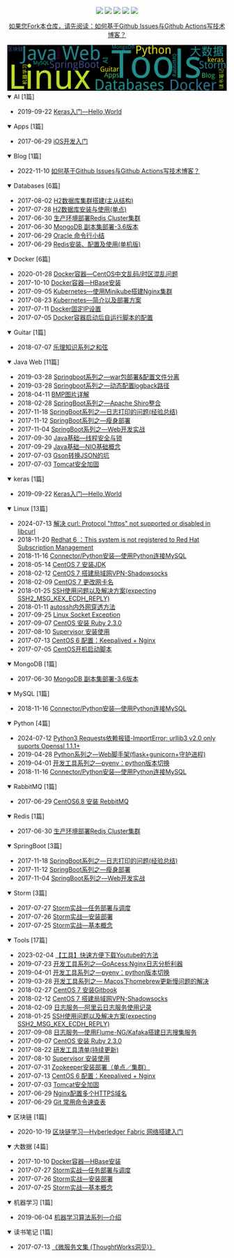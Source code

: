 
<p align='center'>
    <img src="https://badgen.net/github/issues/johnnian//Blog"/>
    <img src="https://badgen.net/badge/last-commit/2024-07-13 07:10:23"/>
    <img src="https://badgen.net/github/forks/johnnian//Blog"/>
    <img src="https://badgen.net/github/stars/johnnian//Blog"/>
    <img src="https://badgen.net/github/watchers/johnnian//Blog"/>
</p>
<p align='center'>
    <a href="https://github.com/johnnian/Blog/issues/74">如果您Fork本仓库，请先阅读：如何基于Github Issues与Github Actions写技术博客？</a>
</p>

    
<summary>
    <a href="https://johnnian.github.io//Blog/"><img src="assets/wordcloud.png" title="词云" alt="词云"></a>
</summary>  

<details open>
<summary>AI	[1篇]</summary>

- 2019-09-22 [Keras入门—Hello,World](https://github.com/johnnian/Blog/issues/69) 


</details>
            
<details open>
<summary>Apps	[1篇]</summary>

- 2017-06-29 [iOS开发入门](https://github.com/johnnian/Blog/issues/4) 


</details>
            
<details open>
<summary>Blog	[1篇]</summary>

- 2022-11-10 [如何基于Github Issues与Github Actions写技术博客？](https://github.com/johnnian/Blog/issues/74) 


</details>
            
<details open>
<summary>Databases	[6篇]</summary>

- 2017-08-02 [H2数据库集群搭建(主从结构)](https://github.com/johnnian/Blog/issues/26) 
- 2017-07-28 [H2数据库安装与使用(单点)](https://github.com/johnnian/Blog/issues/24) 
- 2017-06-30 [生产环境部署Redis Cluster集群](https://github.com/johnnian/Blog/issues/9) 
- 2017-06-30 [MongoDB 副本集部署-3.6版本](https://github.com/johnnian/Blog/issues/8) 
- 2017-06-29 [Oracle 命令行小结](https://github.com/johnnian/Blog/issues/3) 
- 2017-06-29 [Redis安装、配置及使用(单机版)](https://github.com/johnnian/Blog/issues/2) 


</details>
            
<details open>
<summary>Docker	[6篇]</summary>

- 2020-01-28 [ Docker容器—CentOS中文乱码/时区混乱问题](https://github.com/johnnian/Blog/issues/70) 
- 2017-10-10 [Docker容器—HBase安装](https://github.com/johnnian/Blog/issues/38) 
- 2017-09-05 [Kubernetes—使用Minikube搭建Nginx集群](https://github.com/johnnian/Blog/issues/32) 
- 2017-08-23 [Kubernetes—简介以及部署方案](https://github.com/johnnian/Blog/issues/30) 
- 2017-07-11 [Docker固定IP设置](https://github.com/johnnian/Blog/issues/16) 
- 2017-07-05 [Docker容器启动后自运行脚本的配置](https://github.com/johnnian/Blog/issues/13) 


</details>
            
<details open>
<summary>Guitar	[1篇]</summary>

- 2018-07-07 [乐理知识系列之和弦](https://github.com/johnnian/Blog/issues/54) 


</details>
            
<details open>
<summary>Java Web	[11篇]</summary>

- 2019-03-28 [Springboot系列之—war包部署&配置文件分离](https://github.com/johnnian/Blog/issues/59) 
- 2019-03-28 [Springboot系列之—动态配置logback路径](https://github.com/johnnian/Blog/issues/58) 
- 2018-04-11 [BMP图片详解](https://github.com/johnnian/Blog/issues/51) 
- 2018-02-28 [SpringBoot系列之—Apache Shiro整合](https://github.com/johnnian/Blog/issues/50) 
- 2017-11-18 [SpringBoot系列之—日志打印的问题(经验总结)](https://github.com/johnnian/Blog/issues/42) 
- 2017-11-12 [SpringBoot系列之—瘦身部署](https://github.com/johnnian/Blog/issues/41) 
- 2017-11-04 [SpringBoot系列之—Web开发实战](https://github.com/johnnian/Blog/issues/39) 
- 2017-09-30 [Java基础—线程安全与锁](https://github.com/johnnian/Blog/issues/37) 
- 2017-09-29 [Java基础—NIO基础概念](https://github.com/johnnian/Blog/issues/36) 
- 2017-07-03 [Gson转换JSON的坑](https://github.com/johnnian/Blog/issues/11) 
- 2017-07-03 [Tomcat安全加固](https://github.com/johnnian/Blog/issues/10) 


</details>
            
<details open>
<summary>keras	[1篇]</summary>

- 2019-09-22 [Keras入门—Hello,World](https://github.com/johnnian/Blog/issues/69) 


</details>
            
<details open>
<summary>Linux	[13篇]</summary>

- 2024-07-13 [解决 curl:  Protocol "https" not supported or disabled in libcurl ](https://github.com/johnnian/Blog/issues/77) 
- 2018-11-20 [ Redhat 6 ：This system is not registered to Red Hat Subscription Management](https://github.com/johnnian/Blog/issues/56) 
- 2018-11-16 [Connector/Python安装—使用Python连接MySQL](https://github.com/johnnian/Blog/issues/55) 
- 2018-05-14 [CentOS 7 安装JDK](https://github.com/johnnian/Blog/issues/53) 
- 2018-02-12 [CentOS 7 搭建局域网VPN-Shadowsocks](https://github.com/johnnian/Blog/issues/48) 
- 2018-02-09 [CentOS 7 更改网卡名](https://github.com/johnnian/Blog/issues/47) 
- 2018-01-25 [ SSH使用问题以及解决方案(expecting SSH2_MSG_KEX_ECDH_REPLY)](https://github.com/johnnian/Blog/issues/44) 
- 2018-01-11 [autossh内外网穿透方法](https://github.com/johnnian/Blog/issues/43) 
- 2017-09-25 [Linux Socket Exception](https://github.com/johnnian/Blog/issues/35) 
- 2017-09-07 [CentOS 安装 Ruby 2.3.0](https://github.com/johnnian/Blog/issues/33) 
- 2017-08-10 [Supervisor 安装使用](https://github.com/johnnian/Blog/issues/27) 
- 2017-07-13 [CentOS 6 配置：Keepalived + Nginx](https://github.com/johnnian/Blog/issues/19) 
- 2017-07-05 [CentOS开机启动脚本](https://github.com/johnnian/Blog/issues/15) 


</details>
            
<details open>
<summary>MongoDB	[1篇]</summary>

- 2017-06-30 [MongoDB 副本集部署-3.6版本](https://github.com/johnnian/Blog/issues/8) 


</details>
            
<details open>
<summary>MySQL	[1篇]</summary>

- 2018-11-16 [Connector/Python安装—使用Python连接MySQL](https://github.com/johnnian/Blog/issues/55) 


</details>
            
<details open>
<summary>Python	[4篇]</summary>

- 2024-07-12 [Python3 Requests依赖报错-ImportError: urllib3 v2.0 only suports Openssl 1.1.1+](https://github.com/johnnian/Blog/issues/76) 
- 2019-04-28 [Python系列之—Web脚手架(flask+gunicorn+守护进程)](https://github.com/johnnian/Blog/issues/63) 
- 2019-04-01 [开发工具系列之—pyenv：python版本切换](https://github.com/johnnian/Blog/issues/61) 
- 2018-11-16 [Connector/Python安装—使用Python连接MySQL](https://github.com/johnnian/Blog/issues/55) 


</details>
            
<details open>
<summary>RabbitMQ	[1篇]</summary>

- 2017-06-29 [CentOS6.8 安装 RebbitMQ](https://github.com/johnnian/Blog/issues/7) 


</details>
            
<details open>
<summary>Redis	[1篇]</summary>

- 2017-06-30 [生产环境部署Redis Cluster集群](https://github.com/johnnian/Blog/issues/9) 


</details>
            
<details open>
<summary>SpringBoot	[3篇]</summary>

- 2017-11-18 [SpringBoot系列之—日志打印的问题(经验总结)](https://github.com/johnnian/Blog/issues/42) 
- 2017-11-12 [SpringBoot系列之—瘦身部署](https://github.com/johnnian/Blog/issues/41) 
- 2017-11-04 [SpringBoot系列之—Web开发实战](https://github.com/johnnian/Blog/issues/39) 


</details>
            
<details open>
<summary>Storm	[3篇]</summary>

- 2017-07-27 [Storm实战—任务部署与调度](https://github.com/johnnian/Blog/issues/23) 
- 2017-07-26 [Storm实战—安装部署](https://github.com/johnnian/Blog/issues/22) 
- 2017-07-25 [Storm实战—基本概念](https://github.com/johnnian/Blog/issues/21) 


</details>
            
<details open>
<summary>Tools	[17篇]</summary>

- 2023-02-04 [【工具】快速方便下载Youtube的方法](https://github.com/johnnian/Blog/issues/75) 
- 2019-07-23 [开发工具系列之—GoAcess:Nginx日志分析利器](https://github.com/johnnian/Blog/issues/68) 
- 2019-04-01 [开发工具系列之—pyenv：python版本切换](https://github.com/johnnian/Blog/issues/61) 
- 2019-03-28 [开发工具系列之— Macos下homebrew更新慢问题的解决](https://github.com/johnnian/Blog/issues/60) 
- 2018-02-27 [CentOS 7 安装Gitbook](https://github.com/johnnian/Blog/issues/49) 
- 2018-02-12 [CentOS 7 搭建局域网VPN-Shadowsocks](https://github.com/johnnian/Blog/issues/48) 
- 2018-02-09 [日志服务—阿里云日志服务使用记录](https://github.com/johnnian/Blog/issues/46) 
- 2018-01-25 [ SSH使用问题以及解决方案(expecting SSH2_MSG_KEX_ECDH_REPLY)](https://github.com/johnnian/Blog/issues/44) 
- 2017-09-08 [日志服务—使用Flume-NG/Kafaka搭建日志搜集服务](https://github.com/johnnian/Blog/issues/34) 
- 2017-09-07 [CentOS 安装 Ruby 2.3.0](https://github.com/johnnian/Blog/issues/33) 
- 2017-08-22 [研发工具清单(持续更新)](https://github.com/johnnian/Blog/issues/29) 
- 2017-08-10 [Supervisor 安装使用](https://github.com/johnnian/Blog/issues/27) 
- 2017-07-31 [Zookeeper安装部署（单点／集群）](https://github.com/johnnian/Blog/issues/25) 
- 2017-07-13 [CentOS 6 配置：Keepalived + Nginx](https://github.com/johnnian/Blog/issues/19) 
- 2017-07-03 [Tomcat安全加固](https://github.com/johnnian/Blog/issues/10) 
- 2017-06-29 [Nginx配置多个HTTPS域名](https://github.com/johnnian/Blog/issues/6) 
- 2017-06-29 [Git 常用命令速查表](https://github.com/johnnian/Blog/issues/5) 


</details>
            
<details open>
<summary>区块链	[1篇]</summary>

- 2020-10-19 [区块链学习—Hyberledger Fabric 网络搭建入门](https://github.com/johnnian/Blog/issues/71) 


</details>
            
<details open>
<summary>大数据	[4篇]</summary>

- 2017-10-10 [Docker容器—HBase安装](https://github.com/johnnian/Blog/issues/38) 
- 2017-07-27 [Storm实战—任务部署与调度](https://github.com/johnnian/Blog/issues/23) 
- 2017-07-26 [Storm实战—安装部署](https://github.com/johnnian/Blog/issues/22) 
- 2017-07-25 [Storm实战—基本概念](https://github.com/johnnian/Blog/issues/21) 


</details>
            
<details open>
<summary>机器学习	[1篇]</summary>

- 2019-06-04 [机器学习算法系列—介绍](https://github.com/johnnian/Blog/issues/65) 


</details>
            
<details open>
<summary>读书笔记	[1篇]</summary>

- 2017-07-13 [《微服务文集 (ThoughtWorks洞见)》](https://github.com/johnnian/Blog/issues/18) 


</details>
            